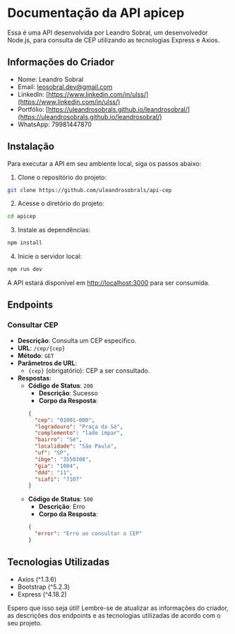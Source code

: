 # Documentação da API apicep

Essa é uma API desenvolvida por Leandro Sobral, um desenvolvedor Node.js, para consulta de CEP utilizando as tecnologias Express e Axios.

## Informações do Criador

- Nome: Leandro Sobral
- Email: leosobral.dev@gmail.com
- LinkedIn: [https://www.linkedin.com/in/ulss/](https://www.linkedin.com/in/ulss/)
- Portfólio: [https://uleandrosobrals.github.io/leandrosobral/](https://uleandrosobrals.github.io/leandrosobral/)
- WhatsApp: 79981447870

## Instalação

Para executar a API em seu ambiente local, siga os passos abaixo:

1. Clone o repositório do projeto:

```bash
git clone https://github.com/uleandrosobrals/api-cep
```

2. Acesse o diretório do projeto:

```bash
cd apicep
```

3. Instale as dependências:

```bash
npm install
```

4. Inicie o servidor local:

```bash
npm run dev
```

A API estará disponível em [http://localhost:3000](http://localhost:3000) para ser consumida.

## Endpoints

### Consultar CEP

- **Descrição**: Consulta um CEP específico.
- **URL**: `/cep/{cep}`
- **Método**: `GET`
- **Parâmetros de URL**:
  - `{cep}` (obrigatório): CEP a ser consultado.
- **Respostas**:
  - **Código de Status**: `200`
    - **Descrição**: Sucesso
    - **Corpo da Resposta**:
    ```json
    {
      "cep": "01001-000",
      "logradouro": "Praça da Sé",
      "complemento": "lado ímpar",
      "bairro": "Sé",
      "localidade": "São Paulo",
      "uf": "SP",
      "ibge": "3550308",
      "gia": "1004",
      "ddd": "11",
      "siafi": "7107"
    }
    ```
  - **Código de Status**: `500`
    - **Descrição**: Erro
    - **Corpo da Resposta**:
    ```json
    {
      "error": "Erro ao consultar o CEP"
    }
    ```

## Tecnologias Utilizadas

- Axios (^1.3.6)
- Bootstrap (^5.2.3)
- Express (^4.18.2)



Espero que isso seja útil! Lembre-se de atualizar as informações do criador, as descrições dos endpoints e as tecnologias utilizadas de acordo com o seu projeto.
